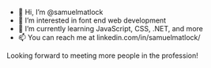 - 👋 Hi, I’m @samuelmatlock
- 👀 I’m interested in font end web development
- 🌱 I’m currently learning JavaScript, CSS, .NET, and more
- 📫 You can reach me at linkedin.com/in/samuelmatlock/

Looking forward to meeting more people in the profession!

